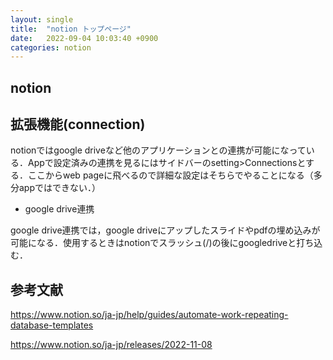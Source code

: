 ```yaml
---
layout: single
title:  "notion トップページ"
date:   2022-09-04 10:03:40 +0900
categories: notion
---
```


## notion



## 拡張機能(connection)

notionではgoogle driveなど他のアプリケーションとの連携が可能になっている．Appで設定済みの連携を見るにはサイドバーのsetting>Connectionsとする．ここからweb pageに飛べるので詳細な設定はそちらでやることになる（多分appではできない．）


- google drive連携

google drive連携では，google driveにアップしたスライドやpdfの埋め込みが可能になる．使用するときはnotionでスラッシュ(/)の後にgoogledriveと打ち込む．



## 参考文献

https://www.notion.so/ja-jp/help/guides/automate-work-repeating-database-templates

https://www.notion.so/ja-jp/releases/2022-11-08
